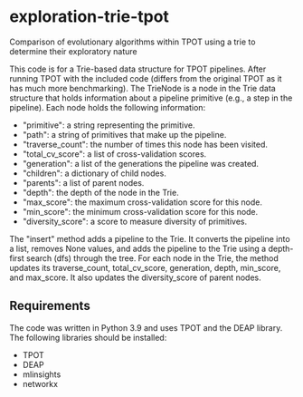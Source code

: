 # exploration-trie-tpot
Comparison of evolutionary algorithms within TPOT using a trie to determine their exploratory nature

This code is for a Trie-based data structure for TPOT pipelines. After running TPOT with the included code (differs from the original TPOT as it has much more benchmarking). The TrieNode is a node in the Trie data structure that holds information about a pipeline primitive (e.g., a step in the pipeline). Each node holds the following information:
- "primitive": a string representing the primitive.
- "path": a string of primitives that make up the pipeline.
- "traverse_count": the number of times this node has been visited.
- "total_cv_score": a list of cross-validation scores.
- "generation": a list of the generations the pipeline was created.
- "children": a dictionary of child nodes.
- "parents": a list of parent nodes.
- "depth": the depth of the node in the Trie.
- "max_score": the maximum cross-validation score for this node.
- "min_score": the minimum cross-validation score for this node.
- "diversity_score": a score to measure diversity of primitives.

The "insert" method adds a pipeline to the Trie. It converts the pipeline into a list, removes None values, and adds the pipeline to the Trie using a depth-first search (dfs) through the tree. For each node in the Trie, the method updates its traverse_count, total_cv_score, generation, depth, min_score, and max_score. It also updates the diversity_score of parent nodes.

## Requirements
The code was written in Python 3.9 and uses TPOT and the DEAP library.
The following libraries should be installed:
- TPOT
- DEAP
- mlinsights
- networkx
